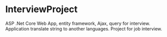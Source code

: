 # InterviewProject
ASP .Net Core Web App, entity framework, Ajax, query for interview. Application translate string to another languages.
Project for job interview. 
